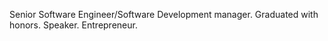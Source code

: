 Senior Software Engineer/Software Development manager. Graduated with honors. Speaker. Entrepreneur.
